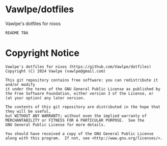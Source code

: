 # Vawlpe/dotfiles
Vawlpe's dotfiles for nixos

    README TBA

# Copyright Notice
    Vawlpe's dotfiles for nixos (https://github.com/Vawlpe/dotfiles)
    Copyright (C) 2024 Vawlpe (vawlpe@gmail.com)

    This git repository contains free software: you can redistribute it and/or modify
    it under the terms of the GNU General Public License as published by
    the Free Software Foundation, either version 3 of the License, or
    (at your option) any later version.

    The contents of this git repository are distributed in the hope that they will be useful,
    but WITHOUT ANY WARRANTY; without even the implied warranty of
    MERCHANTABILITY or FITNESS FOR A PARTICULAR PURPOSE.  See the
    GNU General Public License for more details.

    You should have received a copy of the GNU General Public License
    along with this program.  If not, see <http://www.gnu.org/licenses/>.
